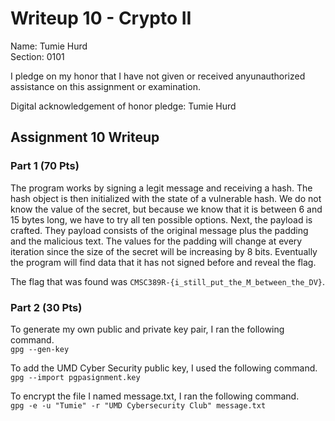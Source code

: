 Writeup 10 - Crypto II
=====

Name: Tumie Hurd  
Section: 0101  

I pledge on my honor that I have not given or received anyunauthorized assistance on this assignment or examination.  

Digital acknowledgement of honor pledge: Tumie Hurd  

## Assignment 10 Writeup  

### Part 1 (70 Pts)  
The program works by signing a legit message and receiving a hash. The hash object is then initialized with the state of a vulnerable hash.  We do not know the value of the secret, but because we know that it is between 6 and 15 bytes long, we have to try all ten possible options. Next, the payload is crafted.  They payload consists of the original message plus the padding and the malicious text.  The values for the padding will change at every iteration since the size of the secret will be increasing by 8 bits. Eventually the program will find data that it has not signed before and reveal the flag.       

The flag that was found was ```CMSC389R-{i_still_put_the_M_between_the_DV}```.  
  

### Part 2 (30 Pts)  

To generate my own public and private key pair, I ran the following command.  
```gpg --gen-key```  

To add the UMD Cyber Security public key, I used the following command.  
```gpg --import pgpasignment.key```  

To encrypt the file I named message.txt, I ran the following command.  
```gpg -e -u "Tumie" -r "UMD Cybersecurity Club" message.txt```  



